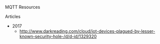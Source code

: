 
MQTT Resources






Articles
* 2017
  * http://www.darkreading.com/cloud/iot-devices-plagued-by-lesser-known-security-hole-/d/d-id/1329320

